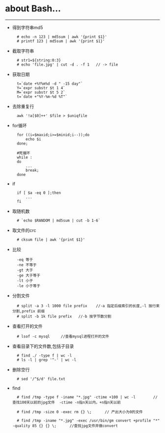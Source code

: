 about Bash...
==============

---

- 得到字符串md5

        # echo -n 123 | md5sum | awk '{print $1}'
        # printf 123 | md5sum | awk '{print $1}'

- 截取字符串

        # str1=${string:0:3}
        # echo 'file.jpg' | cut -d . -f 1   // -> file

- 获取日期

        t=`date +%Y%m%d -d " -15 day"`
        Y=`expr substr $t 1 4`
        M=`expr substr $t 5 2`
        t=`date +"%Y-%m-%d %T"`

- 去除重复行

        awk '!a[$0]++' $file > $uniqfile

- for循环

        for ((i=$maxid;i>=$minid;i--));do
            echo $i
        done;

        #死循环
        while :
        do
            ...
            break;
        done

- if

        if [ $a -eq 0 ];then
            ...
        fi

- 取随机数

        # `echo $RANDOM | md5sum | cut -b 1-6`

- 取文件的crc

        # cksum file | awk '{print $1}'

- 比较

        -eq 等于 
        -ne 不等于 
        -gt 大于 
        -ge 大于等于 
        -lt 小于 
        -le 小于等于 

- 分割文件

        # split -a 3 -l 1000 file prefix    //-a 指定后缀索引的长度,-l 按行来分割,prefix 前缀
        # split -b 1k file prefix   //-b 按字节数分割

- 查看打开的文件

        # lsof -c mysql     //查看mysql进程打开的文件

- 查看目录下的文件数,包括子目录

        # find ./ -type f | wc -l 
        # ls -l | grep '^-' | wc -l

- 删除空行
        
        # sed '/^$/d' file.txt

- find 

        # find /tmp -type f -iname "*.jpg" -ctime +100 | wc -l        //查找100天以前的jpg文件  -ctime -n指n天以内，+n指n天以前

        # find /tmp -size 0 -exec rm {} \;      // 产出大小为0的文件
        
        # find /tmp -iname "*.jpg" -exec /usr/bin/gm convert +profile "*" -quality 85 {} {} \;      //查找jpg文件并做convert

    


